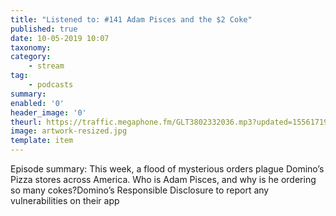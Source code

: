 ```yaml
---
title: "Listened to: #141 Adam Pisces and the $2 Coke"
published: true
date: 10-05-2019 10:07
taxonomy:
category:
	- stream
tag:
	- podcasts
summary:
enabled: '0'
header_image: '0'
theurl: https://traffic.megaphone.fm/GLT3802332036.mp3?updated=1556171917
image: artwork-resized.jpg
template: item
---
```

 
Episode summary: This week, a flood of mysterious orders plague Domino’s Pizza stores across America. Who is Adam Pisces, and why is he ordering so many cokes?Domino’s Responsible Disclosure to report any vulnerabilities on their app
